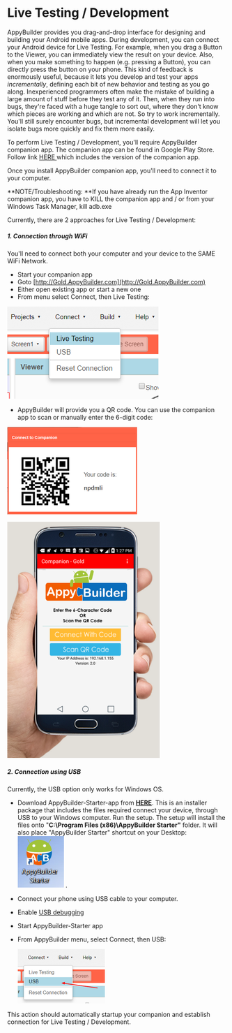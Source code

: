 # Live Testing / Development

AppyBuilder provides you drag-and-drop interface for designing and building your Android mobile apps. During development, you can connect your Android device for Live Testing. For example, when you drag a Button to the Viewer, you can immediately view the result on your device. Also, when you make something to happen \(e.g. pressing a Button\), you can directly press the button on your phone.  This kind of feedback is enormously useful, because it lets you develop and test your apps _incrementally_, defining each bit of new behavior and testing as you go along. Inexperienced programmers often make the mistake of building a large amount of stuff before they test any of it. Then, when they run into bugs, they're faced with a huge tangle to sort out, where they don't know which pieces are working and which are not. So try to work incrementally. You'll still surely encounter bugs, but incremental development will let you isolate bugs more quickly and fix them more easily.

To perform Live Testing / Development, you'll require AppyBuilder companion app. The companion app can be found in Google Play Store. Follow link [HERE ](https://help.appybuilder.com/release-notes.html)which includes the version of the companion app.

Once you install AppyBuilder companion app, you'll need to connect it to your computer.

**NOTE/Troubleshooting: **If you have already run the App Inventor companion app, you have to KILL the companion app and / or from your Windows Task Manager, kill adb.exe

Currently, there are 2 approaches for Live Testing / Development:

##### 1. Connection through WiFi

You'll need to connect both your computer and your device to the SAME WiFi Network.

* Start your companion app
* Goto [http://Gold.AppyBuilder.com](http://Gold.AppyBuilder.com)
* Either open existing app or start a new one
* From menu select Connect, then Live Testing: 

![](/assets/connectWiFi1.png)

* AppyBuilder will provide you a QR code. You can use the companion app to scan or manually enter the 6-digit code:

![](/assets/connectWiFi2.png)

![](/assets/ConnectWiFi3.png)

##### 2. Connection using USB

Currently, the USB option only works for Windows OS.

* Download AppyBuilder-Starter-app from [**HERE**](http://appybuilder.com/companion/AppyBuilderStarterSetup.msi). This is an installer package that includes the files required connect your device, through USB to your Windows computer. Run the setup. The setup will install the files onto "**C:\Program Files \(x86\)\AppyBuilder Starter"** folder. It will also place "AppyBuilder Starter" shortcut on your Desktop: ![](/assets/StarterApp3.png) .

* Connect your phone using USB cable to your computer.

* Enable [USB debugging](https://www.google.com/search?q=android+turn+on+usb+debugging&oq=android+turn+on+usb+debugging)
* Start AppyBuilder-Starter app
* From AppyBuilder menu, select Connect, then USB:

  ![](/assets/connectUsb1.png)

This action should automatically startup your companion and establish connection for Live Testing / Development.

